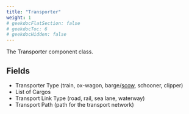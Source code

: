 ```yaml
---
title: "Transporter"
weight: 1
# geekdocFlatSection: false
# geekdocToc: 6
# geekdocHidden: false
---
```


The Transporter component class.

## Fields

* Transporter Type (train, ox-wagon, barge/[scow](https://en.wikipedia.org/wiki/Scow), schooner, clipper)
* List of Cargos
* Transport Link Type (road, rail, sea lane, waterway)
* Transport Path (path for the transport network)
